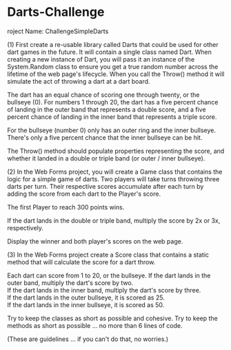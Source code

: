 # Darts-Challenge



roject Name: ChallengeSimpleDarts

(1) First create a re-usable library called Darts that could be used for
other dart games in the future.  It will contain a single class named Dart.  When
creating a new instance of Dart, you will pass it an instance of the System.Random
class to ensure you get a true random number across the lifetime of the web page's 
lifecycle.  When you call the Throw() method it will simulate the act of throwing a 
dart at a dart board.  

The dart has an equal chance of scoring one through twenty,
or the bullseye (0).  For numbers 1 through 20, the dart has a five percent chance 
of landing in the outer band that represents a double score, and a five percent 
chance of landing in the inner band that represents a triple score.  

For the bullseye (number 0) only has an outer ring and the inner bullseye.  There's
only a five percent chance that the inner bullseye can be hit.

The Throw() method should populate properties representing the score, and whether 
it landed in a double or triple band (or outer / inner bullseye).

(2) In the Web Forms project, you will create a Game class that contains the 
logic for a simple game of darts.  Two players will take turns throwing three
darts per turn.  Their respective scores accumulate after each turn by adding 
the score from each dart to the Player's score.  

The first Player to reach 300 points wins.  

If the dart lands in the double or triple band, multiply the score by 2x or 3x, respectively.  

Display the winner and both player's scores on the web page.

(3) In the Web Forms project create a Score class that contains a static method 
that will calculate the score for a dart throw.  

Each dart can score from 1 to 20, or the bullseye.
If the dart lands in the outer band, multiply the dart's score by two.  
If the dart lands in the inner band, multiply the dart's score by three.  
If the dart lands in the outer bullseye, it is scored as 25.  
If the dart lands in the inner bullseye, it is scored as 50.

Try to keep the classes as short as possible and cohesive.
Try to keep the methods as short as possible ... no more than 6 lines of code.

(These are guidelines ... if you can't do that, no worries.)
